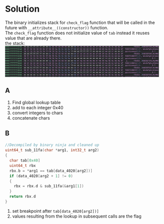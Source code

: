# Solution

The binary initializes stack for `check_flag` function that will be called in the future with `__attribute__((constructor))` function.  
The `check_flag` function does not initialize value of `tab` instead it reuses value that are already there.  
the stack:  
![stack](stack.png)

## A
1. Find global lookup table
2. add to each integer 0x40
3. convert integers to chars
4. concatenate chars

## B


```c
//Decompiled by binary ninja and cleaned up
uint64_t sub_11fa(char *arg1, int32_t arg2)
{
  char tab[0x40]
  uint64_t rbx
  rbx.b = *arg1 == tab[data_4020[arg2])]
  if (data_4020[arg2 + 1] != 0)
  {
    rbx = rbx.d & sub_11fa(&arg1[1])
  }
  return rbx.d
}
```
1. set breakpoint after `tab[data_4020[arg2])]`  
2. values resulting from the lookup in subsequent calls are the flag